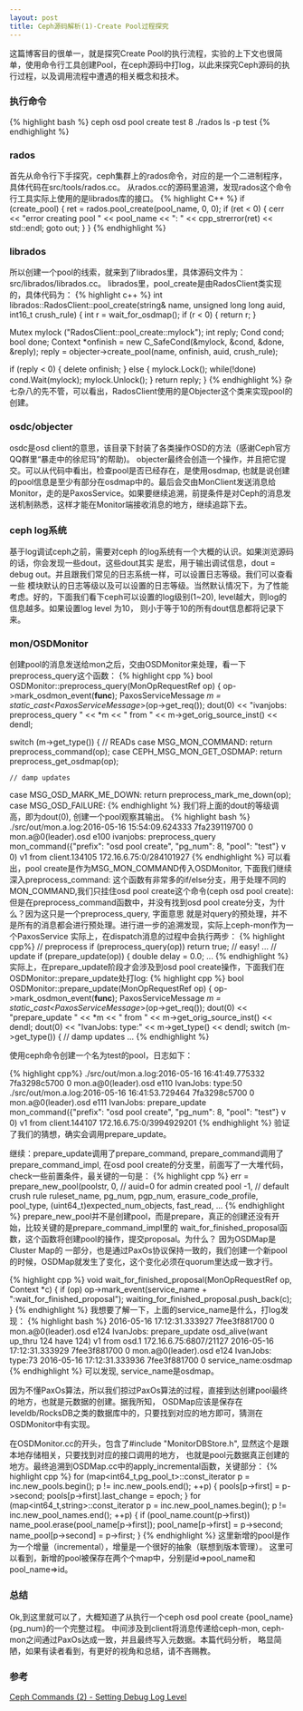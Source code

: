 ```yaml
---
layout: post
title: Ceph源码解析(1)-Create Pool过程探究
---
```


这篇博客目的很单一，就是探究Create Pool的执行流程，实验的上下文也很简单，使用命令行工具创建Pool，在ceph源码中打log，以此来探究Ceph源码的执行过程，以及调用流程中遭遇的相关概念和技术。

### 执行命令
{% highlight bash %}
ceph osd pool create test 8
./rados ls -p test
{% endhighlight %}

### rados
首先从命令行下手探究，ceph集群上的rados命令，对应的是一个二进制程序，具体代码在src/tools/rados.cc。
从rados.cc的源码里追溯，发现rados这个命令行工具实际上使用的是librados库的接口。
{% highlight C++ %}
  if (create_pool) {
    ret = rados.pool_create(pool_name, 0, 0);
    if (ret < 0) {
      cerr << "error creating pool " << pool_name << ": "
       << cpp_strerror(ret) << std::endl;
      goto out;
    }
  }
{% endhighlight %}

### librados
所以创建一个pool的线索，就来到了librados里，具体源码文件为：src/librados/librados.cc。
librados里，pool_create是由RadosClient类实现的，具体代码为：
{% highlight c++ %}
int librados::RadosClient::pool_create(string& name, unsigned long long auid,
                       int16_t crush_rule)
{
  int r = wait_for_osdmap();
  if (r < 0) {
    return r;
  }

  Mutex mylock ("RadosClient::pool_create::mylock");
  int reply;
  Cond cond;
  bool done;
  Context *onfinish = new C_SafeCond(&mylock, &cond, &done, &reply);
  reply = objecter->create_pool(name, onfinish, auid, crush_rule);

  if (reply < 0) {
    delete onfinish;
  } else {
    mylock.Lock();
    while(!done)
      cond.Wait(mylock);
    mylock.Unlock();
  }
  return reply;
}
{% endhighlight %}
杂七杂八的先不管，可以看出，RadosClient使用的是Objecter这个类来实现pool的创建。

### osdc/objecter
osdc是osd client的意思，该目录下封装了各类操作OSD的方法（感谢Ceph官方QQ群里“暴走中的徐尼玛”的帮助)。
objecter最终会创造一个操作，并且把它提交。可以从代码中看出，检查pool是否已经存在，是使用osdmap, 也就是说创建的pool信息是至少有部分在osdmap中的。最后会交由MonClient发送消息给Monitor，走的是PaxosService。如果要继续追溯，前提条件是对Ceph的消息发送机制熟悉，这样才能在Monitor端接收消息的地方，继续追踪下去。

### ceph log系统
基于log调试ceph之前，需要对ceph 的log系统有一个大概的认识。如果浏览源码的话，你会发现一些dout，这些dout其实
是宏，用于输出调试信息，dout = debug out。并且跟我们常见的日志系统一样，可以设置日志等级。我们可以查看一些
模块默认的日志等级以及可以设置的日志等级。当然默认情况下，为了性能考虑。好的，下面我们看下ceph可以设置的log级别(1~20),
level越大，则log的信息越多。如果设置log level 为10， 则小于等于10的所有dout信息都将记录下来。

### mon/OSDMonitor
创建pool的消息发送给mon之后，交由OSDMonitor来处理，看一下preprocess_query这个函数：
{% highlight cpp %}
bool OSDMonitor::preprocess_query(MonOpRequestRef op)
{
  op->mark_osdmon_event(__func__);
  PaxosServiceMessage *m = static_cast<PaxosServiceMessage*>(op->get_req());
  dout(0) << "ivanjobs: preprocess_query " << *m << " from " << m->get_orig_source_inst() << dendl;

  switch (m->get_type()) {
    // READs
  case MSG_MON_COMMAND:
    return preprocess_command(op);
  case CEPH_MSG_MON_GET_OSDMAP:
    return preprocess_get_osdmap(op);

    // damp updates
  case MSG_OSD_MARK_ME_DOWN:
    return preprocess_mark_me_down(op);
  case MSG_OSD_FAILURE:
{% endhighlight %}
我们将上面的dout的等级调高，即为dout(0), 创建一个pool观察其输出。
{% highlight bash %}
./src/out/mon.a.log:2016-05-16 15:54:09.624333 7fa239119700  0 mon.a@0(leader).osd
 e100 ivanjobs: preprocess_query mon_command({"prefix": "osd pool create", "pg_num": 8, "pool": "test"} 
v 0) v1 from client.134105 172.16.6.75:0/284101927
{% endhighlight %}
可以看出，pool create是作为MSG_MON_COMMAND传入OSDMonitor, 下面我们继续深入preprocess_command:
这个函数有非常多的if/else分支，用于处理不同的MON_COMMAND,我们只挂住osd pool create这个命令(ceph osd pool create):
但是在preprocess_command函数中，并没有找到osd pool create分支，为什么？因为这只是一个preprocess_query, 字面意思
就是对query的预处理，并不是所有的消息都会进行预处理。进行进一步的追溯发现，实际上ceph-mon作为一个PaxosService
实际上，在dispatch消息的过程中会执行两步：
{% highlight cpp%}
 // preprocess
  if (preprocess_query(op)) 
    return true;  // easy!
...
 // update
  if (prepare_update(op)) {
    double delay = 0.0;
...
{% endhighlight %}
实际上，在prepare_update阶段才会涉及到osd pool create操作，下面我们在OSDMonitor::prepare_update处打log:
{% highlight cpp %}
bool OSDMonitor::prepare_update(MonOpRequestRef op)
{
  op->mark_osdmon_event(__func__);
  PaxosServiceMessage *m = static_cast<PaxosServiceMessage*>(op->get_req());
  dout(0) << "prepare_update " << *m << " from " << m->get_orig_source_inst() << dendl;
  dout(0) << "IvanJobs: type:" << m->get_type() << dendl;
  switch (m->get_type()) {
    // damp updates
...
{% endhighlight %}

使用ceph命令创建一个名为test的pool，日志如下：

{% highlight cpp%}
./src/out/mon.a.log:2016-05-16 16:41:49.775332 7fa3298c5700  0 mon.a@0(leader).osd e110 IvanJobs: type:50
./src/out/mon.a.log:2016-05-16 16:41:53.729464 7fa3298c5700  0 mon.a@0(leader).osd e111 IvanJobs: 
prepare_update mon_command({"prefix": "osd pool create", "pg_num": 8, "pool": "test"} v 0) 
v1 from client.144107 172.16.6.75:0/3994929201
{% endhighlight %}
验证了我们的猜想，确实会调用prepare_update。

继续：prepare_update调用了prepare_command, prepare_command调用了prepare_command_impl, 
在osd pool create的分支里，前面写了一大堆代码，check一些前置条件，最关键的一句是：
{% highlight cpp %}
err = prepare_new_pool(poolstr, 0, // auid=0 for admin created pool
               -1, // default crush rule
               ruleset_name,
               pg_num, pgp_num,
               erasure_code_profile, pool_type,
                           (uint64_t)expected_num_objects,
                           fast_read,
...
{% endhighlight %}
prepare_new_pool并不是创建pool，而是prepare，真正的创建还没有开始，比较关键的是prepare_command_impl里的
wait_for_finished_proposal函数，这个函数将创建pool的操作，提交proposal。为什么？ 因为OSDMap是Cluster Map的
一部分，也是通过PaxOs协议保持一致的，我们创建一个新pool的时候，OSDMap就发生了变化，这个变化必须在quorum里达成一致才行。

{% highlight cpp %}
  void wait_for_finished_proposal(MonOpRequestRef op, Context *c) {
    if (op)
      op->mark_event(service_name + ":wait_for_finished_proposal");
    waiting_for_finished_proposal.push_back(c);
  }
{% endhighlight %}
我想要了解一下，上面的service_name是什么，打log发现：
{% highlight bash %}
2016-05-16 17:12:31.333927 7fee3f881700  0 mon.a@0(leader).osd e124 IvanJobs: prepare_update osd_alive(want up_thru 124 have 124) v1 from osd.1 172.16.6.75:6807/21127
2016-05-16 17:12:31.333929 7fee3f881700  0 mon.a@0(leader).osd e124 IvanJobs: type:73
2016-05-16 17:12:31.333936 7fee3f881700  0 service_name:osdmap
{% endhighlight %}
可以发现, service_name是osdmap。

因为不懂PaxOs算法，所以我们掠过PaxOs算法的过程，直接到达创建pool最终的地方，也就是元数据的创建。据我所知，
OSDMap应该是保存在leveldb/RocksDB之类的数据库中的，只要找到对应的地方即可，猜测在OSDMonitor中有实现。

在OSDMonitor.cc的开头，包含了#include "MonitorDBStore.h", 显然这个是跟本地存储相关，只要找到对应的接口调用的地方，
也就是pool元数据真正创建的地方。最终追溯到OSDMap.cc中的apply_incremental函数，关键部分：
{% highlight cpp %}
 for (map<int64_t,pg_pool_t>::const_iterator p = inc.new_pools.begin();
       p != inc.new_pools.end();
       ++p) {
    pools[p->first] = p->second;
    pools[p->first].last_change = epoch;
  }
  for (map<int64_t,string>::const_iterator p = inc.new_pool_names.begin();
       p != inc.new_pool_names.end();
       ++p) {
    if (pool_name.count(p->first))
      name_pool.erase(pool_name[p->first]);
    pool_name[p->first] = p->second;
    name_pool[p->second] = p->first;
  }
{% endhighlight %}
这里新增的pool是作为一个增量（incremental），增量是一个很好的抽象（联想到版本管理）。
这里可以看到，新增的pool被保存在两个个map中，分别是id=>pool_name和pool_name=>id。

### 总结
Ok,到这里就可以了，大概知道了从执行一个ceph osd pool create {pool_name} {pg_num}的一个完整过程。
中间涉及到client将消息传递给ceph-mon, ceph-mon之间通过PaxOs达成一致，并且最终写入元数据。本篇代码分析，
略显简陋，如果有读者看到，有更好的视角和总结，请不吝赐教。

### 参考
[Ceph Commands (2) - Setting Debug Log Level](http://glzhao.github.io/blog/2014/04/21/ceph-commands-2-setting-debug-log-level/)
